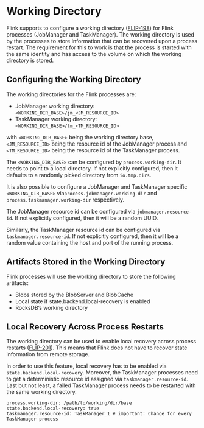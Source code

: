 # Working Directory

Flink supports to configure a working directory ([FLIP-198]()) for Flink processes (JobManager and TaskManager). The
working directory is used by the processes to store information that can be recovered upon a process restart. The
requirement for this to work is that the process is started with the same identity and has access to the volume on which
the working directory is stored.

## Configuring the Working Directory

The working directories for the Flink processes are:

* JobManager working directory: `<WORKING_DIR_BASE>/jm_<JM_RESOURCE_ID>`
* TaskManager working directory: `<WORKING_DIR_BASE>/tm_<TM_RESOURCE_ID>`

with `<WORKING_DIR_BASE>` being the working directory base, `<JM_RESOURCE_ID>` being the resource id of the JobManager
process and `<TM_RESOURCE_ID>` being the resource id of the TaskManager process.

The `<WORKING_DIR_BASE>` can be configured by `process.working-dir`. It needs to point to a local directory. If not
explicitly configured, then it defaults to a randomly picked directory from `io.tmp.dirs`.

It is also possible to configure a JobManager and TaskManager specific `<WORKING_DIR_BASE>`
via`process.jobmanager.working-dir` and `process.taskmanager.working-dir` respectively.

The JobManager resource id can be configured via `jobmanager.resource-id`. If not explicitly configured, then it will be
a random UUID.

Similarly, the TaskManager resource id can be configured via `taskmanager.resource-id`. If not explicitly configured,
then it will be a random value containing the host and port of the running process.

## Artifacts Stored in the Working Directory

Flink processes will use the working directory to store the following artifacts:

* Blobs stored by the BlobServer and BlobCache
* Local state if state.backend.local-recovery is enabled
* RocksDB’s working directory

## Local Recovery Across Process Restarts

The working directory can be used to enable local recovery across process restarts ([FLIP-201]()). This means that Flink
does not have to recover state information from remote storage.

In order to use this feature, local recovery has to be enabled via `state.backend.local-recovery`. Moreover, the
TaskManager processes need to get a deterministic resource id assigned via `taskmanager.resource-id`. Last but not
least, a failed TaskManager process needs to be restarted with the same working directory.

~~~
process.working-dir: /path/to/working/dir/base
state.backend.local-recovery: true
taskmanager.resource-id: TaskManager_1 # important: Change for every TaskManager process
~~~

